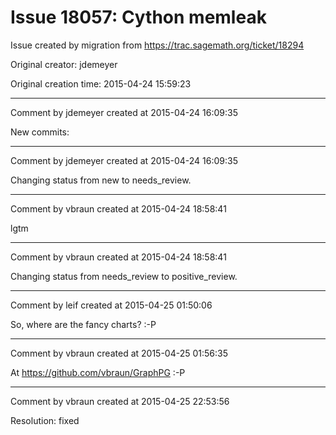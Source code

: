 # Issue 18057: Cython memleak

Issue created by migration from https://trac.sagemath.org/ticket/18294

Original creator: jdemeyer

Original creation time: 2015-04-24 15:59:23




---

Comment by jdemeyer created at 2015-04-24 16:09:35

New commits:


---

Comment by jdemeyer created at 2015-04-24 16:09:35

Changing status from new to needs_review.


---

Comment by vbraun created at 2015-04-24 18:58:41

lgtm


---

Comment by vbraun created at 2015-04-24 18:58:41

Changing status from needs_review to positive_review.


---

Comment by leif created at 2015-04-25 01:50:06

So, where are the fancy charts? :-P


---

Comment by vbraun created at 2015-04-25 01:56:35

At https://github.com/vbraun/GraphPG :-P


---

Comment by vbraun created at 2015-04-25 22:53:56

Resolution: fixed
